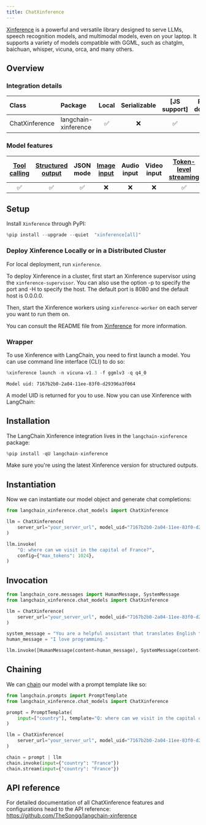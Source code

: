 ```yaml
---
title: ChatXinference
---
```


[Xinference](https://github.com/xorbitsai/inference) is a powerful and versatile library designed to serve LLMs,
speech recognition models, and multimodal models, even on your laptop. It supports a variety of models compatible with GGML, such as chatglm, baichuan, whisper, vicuna, orca, and many others.

## Overview

### Integration details

| Class | Package | Local | Serializable | [JS support] | Package downloads | Package latest |
| :--- | :--- | :---: | :---: |  :---: | :---: | :---: |
| ChatXinference| langchain-xinference | ✅ | ❌ | ✅ | ✅ | ✅ |

### Model features

| [Tool calling](/oss/how-to/tool_calling/) | [Structured output](/oss/how-to/structured_output/) | JSON mode | [Image input](/oss/how-to/multimodal_inputs/) | Audio input | Video input | [Token-level streaming](/oss/how-to/chat_streaming/) | Native async | [Token usage](/oss/how-to/chat_token_usage_tracking/) | [Logprobs](/oss/how-to/logprobs/) |
| :---: |:----------------------------------------------------:| :---: | :---: |  :---: | :---: | :---: | :---: | :---: | :---: |
| ✅ |                          ✅                           | ✅ | ❌ | ❌ | ❌ | ✅ | ✅ | ❌ | ❌ |

## Setup

Install `Xinference` through PyPI:

```python
%pip install --upgrade --quiet  "xinference[all]"
```

### Deploy Xinference Locally or in a Distributed Cluster

For local deployment, run `xinference`.

To deploy Xinference in a cluster, first start an Xinference supervisor using the `xinference-supervisor`. You can also use the option -p to specify the port and -H to specify the host. The default port is 8080 and the default host is 0.0.0.0.

Then, start the Xinference workers using `xinference-worker` on each server you want to run them on.

You can consult the README file from [Xinference](https://github.com/xorbitsai/inference) for more information.

### Wrapper

To use Xinference with LangChain, you need to first launch a model. You can use command line interface (CLI) to do so:

```python
%xinference launch -n vicuna-v1.3 -f ggmlv3 -q q4_0
```

```output
Model uid: 7167b2b0-2a04-11ee-83f0-d29396a3f064
```

A model UID is returned for you to use. Now you can use Xinference with LangChain:

## Installation

The LangChain Xinference integration lives in the `langchain-xinference` package:

```python
%pip install -qU langchain-xinference
```

Make sure you're using the latest Xinference version for structured outputs.

## Instantiation

Now we can instantiate our model object and generate chat completions:

```python
from langchain_xinference.chat_models import ChatXinference

llm = ChatXinference(
    server_url="your_server_url", model_uid="7167b2b0-2a04-11ee-83f0-d29396a3f064"
)

llm.invoke(
    "Q: where can we visit in the capital of France?",
    config={"max_tokens": 1024},
)
```

## Invocation

```python
from langchain_core.messages import HumanMessage, SystemMessage
from langchain_xinference.chat_models import ChatXinference

llm = ChatXinference(
    server_url="your_server_url", model_uid="7167b2b0-2a04-11ee-83f0-d29396a3f064"
)

system_message = "You are a helpful assistant that translates English to French. Translate the user sentence."
human_message = "I love programming."

llm.invoke([HumanMessage(content=human_message), SystemMessage(content=system_message)])
```

## Chaining

We can [chain](/oss/how-to/sequence/) our model with a prompt template like so:

```python
from langchain.prompts import PromptTemplate
from langchain_xinference.chat_models import ChatXinference

prompt = PromptTemplate(
    input=["country"], template="Q: where can we visit in the capital of {country}? A:"
)

llm = ChatXinference(
    server_url="your_server_url", model_uid="7167b2b0-2a04-11ee-83f0-d29396a3f064"
)

chain = prompt | llm
chain.invoke(input={"country": "France"})
chain.stream(input={"country": "France"})
```

## API reference

For detailed documentation of all ChatXinference features and configurations head to the API reference: <https://github.com/TheSongg/langchain-xinference>
